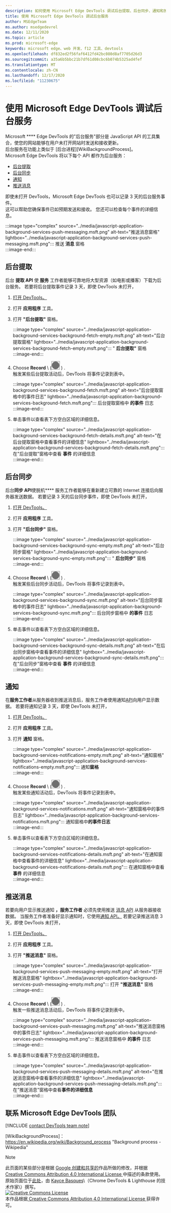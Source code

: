 ```yaml
---
description: 如何使用 Microsoft Edge DevTools 调试后台提取、后台同步、通知和推送消息。
title: 使用 Microsoft Edge DevTools 调试后台服务
author: MSEdgeTeam
ms.author: msedgedevrel
ms.date: 12/11/2020
ms.topic: article
ms.prod: microsoft-edge
keywords: microsoft edge、web 开发、f12 工具、devtools
ms.openlocfilehash: df832ed2f56faf6412fd42bc080d8af7705d26d3
ms.sourcegitcommit: a35a6b5bbc21b7df61d08cbc6b074b5325ad4fef
ms.translationtype: MT
ms.contentlocale: zh-CN
ms.lasthandoff: 12/17/2020
ms.locfileid: "11230675"
---
```

<!-- Copyright Kayce Basques 
   Licensed under the Apache License, Version 2.0 (the "License");
   you may not use this file except in compliance with the License.
   You may obtain a copy of the License at

       https://www.apache.org/licenses/LICENSE-2.0
       
   Unless required by applicable law or agreed to in writing, software
   distributed under the License is distributed on an "AS IS" BASIS,
   WITHOUT WARRANTIES OR CONDITIONS OF ANY KIND, either express or implied.
   See the License for the specific language governing permissions and
   limitations under the License.  -->  

# 使用 Microsoft Edge DevTools 调试后台服务  

Microsoft **** Edge DevTools 的"后台服务"部分是 JavaScript API 的工具集合，使您的网站能够在用户未打开网站时发送和接收更新。  
后台服务在功能上类似于 [后台进程][WikiBackgroundProcess]。  
Microsoft Edge DevTools 将以下每个 API 都作为后台服务：  

*   [后台提取](#background-fetch)  
*   [后台同步](#background-sync)  
*   [通知](#notifications)  
*   [推送消息](#push-messages)  
    
即使未打开 DevTools，Microsoft Edge DevTools 也可以记录 3 天的后台服务事件。  
这可以帮助您确保事件已如预期发送和接收。  您还可以检查每个事件的详细信息。  

:::image type="complex" source="../media/javascript-application-background-services-push-messaging.msft.png" alt-text="推送消息窗格" lightbox="../media/javascript-application-background-services-push-messaging.msft.png":::
   推送 **消息** 窗格  
:::image-end:::  

## 后台提取  

后台 **提取 API** 使 **服务** 工作者能够可靠地将大型资源（如电影或播客）下载为后台服务。  若要将后台提取事件记录 3 天，即使 DevTools 未打开，  

<!--Todo: add background fetch api section when available -->  

1.  [打开 DevTools。][OpenDevTools]  
1.  打开 **应用程序** 工具。  
1.  打开 **"后台提取"** 窗格。  
    
    :::image type="complex" source="../media/javascript-application-background-services-background-fetch-empty.msft.png" alt-text="后台提取窗格" lightbox="../media/javascript-application-background-services-background-fetch-empty.msft.png":::
       " **后台提取"** 窗格  
    :::image-end:::  
    
1.  Choose **Record** \ (![ Record ][ImageRecordIcon] \) .  
   触发某些后台提取活动后，DevTools 将事件记录到表中。  
    
    :::image type="complex" source="../media/javascript-application-background-services-background-fetch.msft.png" alt-text="后台提取窗格中的事件日志" lightbox="../media/javascript-application-background-services-background-fetch.msft.png":::
       后台提取窗格中 **的事件** 日志  
    :::image-end:::  
    
1.  单击事件以查看表下方空白区域的详细信息。  
    
    :::image type="complex" source="../media/javascript-application-background-services-background-fetch-details.msft.png" alt-text="在后台提取窗格中查看事件的详细信息" lightbox="../media/javascript-application-background-services-background-fetch-details.msft.png":::
       在"后台提取"窗格中查看 **事件** 的详细信息  
    :::image-end:::  
    
## 后台同步  

后台**同步 API**使脱机**** 服务工作者能够在重新建立可靠的 Internet 连接后向服务器发送数据。  若要记录 3 天的后台同步事件，即使 DevTools 未打开，  

<!--Todo: add background sync api section when available -->  

1.  [打开 DevTools。][OpenDevTools]  
1.  打开 **应用程序** 工具。  
1.  打开 **"后台同步"** 窗格。  
    
    :::image type="complex" source="../media/javascript-application-background-services-background-sync-empty.msft.png" alt-text="后台同步窗格" lightbox="../media/javascript-application-background-services-background-sync-empty.msft.png":::
       " **后台同步"** 窗格  
    :::image-end:::  
    
1.  Choose **Record** \ (![ Record ][ImageRecordIcon] \) .  
   触发某些后台同步活动后，DevTools 将事件记录到表中。  
    
    :::image type="complex" source="../media/javascript-application-background-services-background-sync.msft.png" alt-text="后台同步窗格中的事件日志" lightbox="../media/javascript-application-background-services-background-sync.msft.png":::
       后台同步窗格中 **的事件** 日志  
    :::image-end:::  
    
1.  单击事件以查看表下方空白区域的详细信息。  
    
    :::image type="complex" source="../media/javascript-application-background-services-background-sync-details.msft.png" alt-text="在后台同步窗格中查看事件的详细信息" lightbox="../media/javascript-application-background-services-background-sync-details.msft.png":::
       在"后台同步"窗格中查看 **事件** 的详细信息  
    :::image-end:::  
    
## 通知  

在**服务工作者**从服务器收到推送[][MDNPush]消息后，服务工作者使用通知[API][MDNNotifications]向用户显示数据。  若要将通知记录 3 天，即使 DevTools 未打开，  

1.  [打开 DevTools。][OpenDevTools]  
1.  打开 **应用程序** 工具。  
1.  打开 **通知** 窗格。  
    
    :::image type="complex" source="../media/javascript-application-background-services-notifications-empty.msft.png" alt-text="通知窗格" lightbox="../media/javascript-application-background-services-notifications-empty.msft.png":::
       通知**窗格**  
    :::image-end:::  
    
1.  Choose **Record** \ (![ Record ][ImageRecordIcon] \) .  
   触发某些通知活动后，DevTools 将事件记录到表中。  
    
    :::image type="complex" source="../media/javascript-application-background-services-notifications.msft.png" alt-text="通知窗格中的事件日志" lightbox="../media/javascript-application-background-services-notifications.msft.png":::
       通知窗格中**的事件日志**  
    :::image-end:::  
    
1.  单击事件以查看表下方空白区域的详细信息。  
    
    :::image type="complex" source="../media/javascript-application-background-services-notifications-details.msft.png" alt-text="在通知窗格中查看事件的详细信息" lightbox="../media/javascript-application-background-services-notifications-details.msft.png":::
       在通知窗格中查看 **事件** 的详细信息  
    :::image-end:::  
    
## 推送消息  

若要向用户显示推送通知 **，服务工作者** 必须先使用推送 [消息 API][MDNPush] 从服务器接收数据。  当服务工作者准备好显示通知时，它使用[通知 API。][MDNNotifications]  若要记录推送消息 3 天，即使 DevTools 未打开，  

1.  [打开 DevTools。][OpenDevTools]  
1.  打开 **应用程序** 工具。  
1.  打开 **"推送消息"** 窗格。  
    
    :::image type="complex" source="../media/javascript-application-background-services-push-messaging-empty.msft.png" alt-text="打开推送消息窗格" lightbox="../media/javascript-application-background-services-push-messaging-empty.msft.png":::
       打开 **"推送消息"** 窗格  
    :::image-end:::  
    
1.  Choose **Record** \ (![ Record ][ImageRecordIcon] \) .  
    触发一些推送消息活动后，DevTools 将事件记录到表中。  
    
    :::image type="complex" source="../media/javascript-application-background-services-push-messaging.msft.png" alt-text="推送消息窗格中的事件日志" lightbox="../media/javascript-application-background-services-push-messaging.msft.png":::
       推送消息窗格中 **的事件** 日志  
    :::image-end:::  
    
1.  单击事件以查看表下方空白区域的详细信息。  
    
    :::image type="complex" source="../media/javascript-application-background-services-push-messaging-details.msft.png" alt-text="在推送消息窗格中查看事件的详细信息" lightbox="../media/javascript-application-background-services-push-messaging-details.msft.png":::
       在"推送消息"窗格中查看**事件的详细信息**  
    :::image-end:::  
    
## 联系 Microsoft Edge DevTools 团队  

[!INCLUDE [contact DevTools team note](../includes/contact-devtools-team-note.md)]  

<!-- image links -->  

[ImageRecordIcon]: ../media/record-icon.msft.png  

<!-- links -->  

<!--[BackgroundFetchAPI]: ../../../microsoft-edge/devtools-guide-chromium/whats-new/2018/12/background-fetch.md "Background Fetch API"  -->  
<!--[BackgroundSyncAPI]: ../../../microsoft-edge/devtools-guide-chromium/whats-new/2015/12/background-sync.md  "Background Sync API"  -->

[OpenDevTools]: ../open/index.md "打开 Microsoft Edge (Chromium) 开发人员工具 |Microsoft Docs"  

[MDNNotifications]: https://developer.mozilla.org/docs/Web/API/Notifications_API "通知 API |MDN"  
[MDNPush]: https://developer.mozilla.org/docs/Web/API/Push_API "推送 API |MDN"  
<!--[ServiceWorkerCacheStorage]: https://alphabet.dev/service-workers-cache-storage "Service workers and the Cache Storage API | alphabet.dev"  -->
[WikiBackgroundProcess]： https://en.wikipedia.org/wiki/Background_process "Background process - Wikipedia"  

> [!NOTE]
> 此页面的某些部分是根据 [Google 创建和共享的][GoogleSitePolicies]作品所做的修改，并根据[ Creative Commons Attribution 4.0 International License ][CCA4IL]中描述的条款使用。  
> 原始页面位于[此处](https://developers.google.com/web/tools/chrome-devtools/javascript/background-services)，由 [Kayce Basques][KayceBasques]\（Chrome DevTools \& Lighthouse 的技术作家\）撰写。  
[![Creative Commons License][CCby4Image]][CCA4IL]  
本作品根据[ Creative Commons Attribution 4.0 International License ][CCA4IL]获得许可。  

[CCA4IL]: https://creativecommons.org/licenses/by/4.0  
[CCby4Image]: https://i.creativecommons.org/l/by/4.0/88x31.png  
[GoogleSitePolicies]: https://developers.google.com/terms/site-policies  
[KayceBasques]: https://developers.google.com/web/resources/contributors/kaycebasques  
